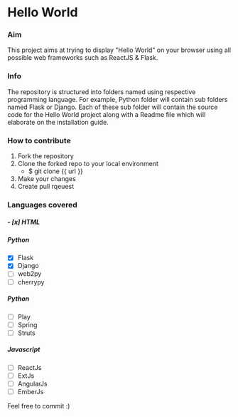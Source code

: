 # Hello World

### Aim
This project aims at trying to display "Hello World" on your browser using all possible web frameworks such as ReactJS & Flask.

### Info
The repository is structured into folders named using respective programming language. For example, Python folder will contain sub folders named Flask or Django. Each of these sub folder will contain the source code for the Hello World project along with a Readme file which will elaborate on the installation guide.

### How to contribute
1. Fork the repository
2. Clone the forked repo to your local environment
   - $ git clone {{ url }}
3. Make your changes
4. Create pull rqeuest

### Languages covered
##### - [x] HTML
##### Python

- [x] Flask
- [x] Django
- [ ] web2py
- [ ] cherrypy
##### Python
- [ ] Play
- [ ] Spring
- [ ] Struts
##### Javascript
- [ ] ReactJs
- [ ] ExtJs
- [ ] AngularJs
- [ ] EmberJs

Feel free to commit :)